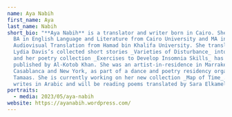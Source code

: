 ```yaml
---
name: Aya Nabih
first_name: Aya
last_name: Nabih
short_bio: "**Aya Nabih** is a translator and writer born in Cairo. She holds a
  BA in English Language and Literature from Cairo University and MA in
  Audiovisual Translation from Hamad bin Khalifa University. She translated
  Lydia Davis’s collected short stories _Varieties of Disturbance_ into Arabic,
  and her poetry collection _Exercises to Develop Insomnia Skills_ has been
  published by Al-Kotob Khan. She was an artist-in-residence in Marrakech,
  Casablanca and New York, as part of a dance and poetry residency organized by
  Tamaas. She is currently working on her new collection _Map of Time_. She
  writes in Arabic and will be reading poems translated by Sara Elkamel."
portraits:
  - media: 2023/05/aya-nabih
website: https://ayanabih.wordpress.com/
---
```

